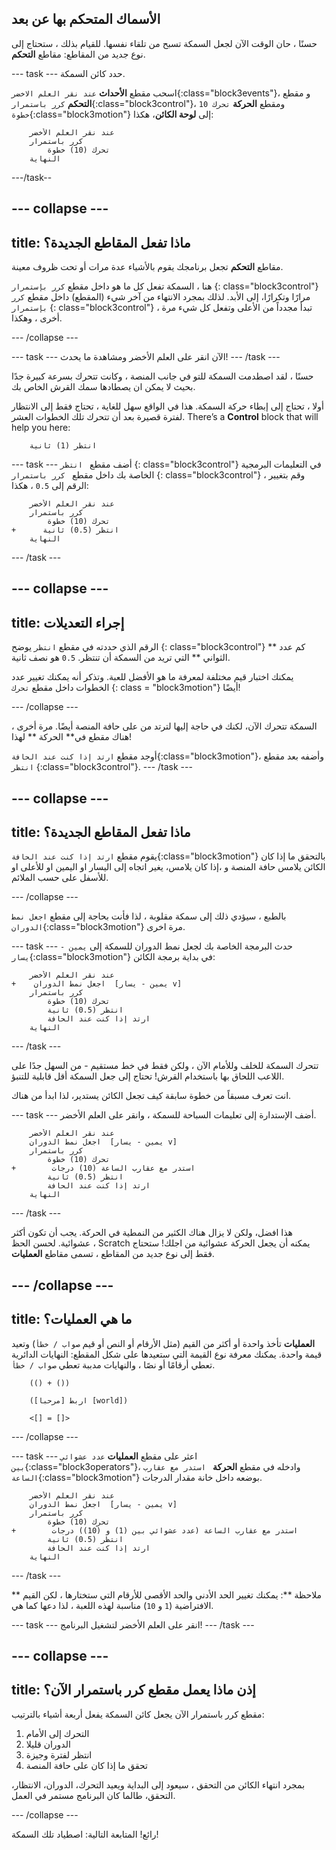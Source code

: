## الأسماك المتحكم بها عن بعد

حسنًا ، حان الوقت الآن لجعل السمكة تسبح من تلقاء نفسها. للقيام بذلك ، ستحتاج إلى نوع جديد من المقاطع: مقاطع **التحكم**.

\--- task \--- حدد كائن السمكة.

اسحب مقطع **الأحداث** `عند نقر العلم الاخضر`{:class="block3events"}، و مقطع **التحكم** `كرر باستمرار`{:class="block3control"}، ومقطع **الحركة** `تحرك 10 خطوة`{:class="block3motion"} إلى **لوحة الكائن**، هكذا:

```blocks3
    عند نقر العلم الأخضر
    كرر باستمرار
        تحرك (10) خطوة
    النهاية
```

\---/task--

## \--- collapse \---

## title: ماذا تفعل المقاطع الجديدة؟

مقاطع **التحكم** تجعل برنامجك يقوم بالأشياء عدة مرات أو تحت ظروف معينة.

هنا ، السمكة تفعل كل ما هو داخل مقطع ` كرر بإستمرار ` {: class="block3control"} مرارًا وتكرارًا، إلى الأبد. لذلك بمجرد الانتهاء من آخر شيء (المقطع) داخل مقطع ` كرر بإستمرار ` {: class="block3control"} ، تبدأ مجدداً من الأعلى وتفعل كل شيء مرة أخرى ، وهكذا.

\--- /collapse \---

\--- task \--- الآن انقر على العلم الأخضر ومشاهدة ما يحدث! \--- /task \---

حسنًا ، لقد اصطدمت السمكة للتو في جانب المنصة ، وكانت تتحرك بسرعة كبيرة جدًا بحيث لا يمكن ان يصطادها سمك القرش الخاص بك.

أولا ، تحتاج إلى إبطاء حركة السمكة. هذا في الواقع سهل للغاية ، تحتاج فقط إلى الانتظار لفترة قصيرة بعد أن تتحرك تلك الخطوات العشر. There’s a **Control** block that will help you here:

```blocks3
    انتظر (1) ثانية
```

\--- task \--- أضف مقطع ` انتظر` {: class="block3control"} في التعليمات البرمجية الخاصة بك داخل مقطع `
كرر باستمرار` {: class="block3control"} ، وقم بتغيير الرقم إلى ` 0.5 ` ، هكذا:

```blocks3
    عند نقر العلم الأخضر
    كرر باستمرار
        تحرك (10) خطوة
+      انتظر (0.5) ثانية
    النهاية
```

\--- /task \---

## \--- collapse \---

## title: إجراء التعديلات

الرقم الذي حددته في مقطع `انتظر` يوضح {: class="block3control"} كم عدد ** الثواني ** التي تريد من السمكة أن تنتظر. ` 0.5 ` هو نصف ثانية.

يمكنك اختبار قيم مختلفة لمعرفة ما هو الأفضل للعبة. وتذكر أنه يمكنك تغيير عدد الخطوات داخل مقطع `تحرك` {: class = "block3motion"} أيضًا!

\--- /collapse \---

السمكة تتحرك الآن، لكنك في حاجة إليها لترتد من على حافة المنصة أيضًا. مرة أخرى ، هناك مقطع في** الحركة ** لهذا!

أوجد مقطع `ارتد إذا كنت عند الحافة`{:class="block3motion"}، وأضفه بعد مقطع `انتظر` {:class="block3control"}. \--- /task \---

## \--- collapse \---

## title: ماذا تفعل المقاطع الجديدة؟

يقوم مقطع `ارتد إذا كنت عند الحافة`{:class="block3motion"} بالتحقق ما إذا كان الكائن يلامس حافة المنصة و ،إذا كان يلامس، يغير اتجاه إلى اليسار او اليمين او للأعلى او للأسفل على حسب الملائم.

\--- /collapse \---

بالطبع ، سيؤدي ذلك إلى سمكة مقلوبة ، لذا فأنت بحاجة إلى مقطع `اجعل نمط الدوران`{:class="block3motion"} مرة اخرى.

\--- task \--- حدث البرمجة الخاصة بك لجعل نمط الدوران للسمكة إلى `يمين - يسار`{:class="block3motion"} في بداية برمجة الكائن:

```blocks3
    عند نقر العلم الأخضر 
+    اجعل نمط الدوران  [يمين - يسار v]
    كرر باستمرار
        تحرك (10) خطوة
        انتظر (0.5) ثانية
        ارتد إذا كنت عند الحافة
    النهاية
```

\--- /task \---

تتحرك السمكة للخلف وللأمام الآن ، ولكن فقط في خط مستقيم - من السهل جدًا على اللاعب اللحاق بها باستخدام القرش! تحتاج إلى جعل السمكة أقل قابلية للتنبؤ.

انت تعرف مسبقاً من خطوة سابقة كيف تجعل الكائن يستدير، لذا ابدأ من هناك.

\--- task \--- أضف الإستدارة إلى تعليمات السباحة للسمكة ، وانقر على العلم الأخضر.

```blocks3
    عند نقر العلم الأخضر 
    اجعل نمط الدوران  [يمين - يسار v]
    كرر باستمرار
        تحرك (10) خطوة
+        استدر مع عقارب الساعة (10) درجات
        انتظر (0.5) ثانية
        ارتد إذا كنت عند الحافة
    النهاية
```

\--- /task \---

هذا افضل، ولكن لا يزال هناك الكثير من النمطية في الحركة. يجب أن تكون أكثر عشوائية. لحسن الحظ ، Scratch يمكنه أن يجعل الحركة عشوائية من اجلك! ستحتاج فقط إلى نوع جديد من المقاطع ، تسمى مقاطع **العمليات**.

## \--- /collapse \---

## title: ما هي العمليات؟

**العمليات** تأخذ واحدة أو أكثر من القيم (مثل الأرقام أو النص أو قيم ` صواب / خطأ `) وتعيد قيمة واحدة. يمكنك معرفة نوع القيمة التي ستعيدها على شكل المقطع: النهايات الدائرية تعطي أرقامًا أو نصًا ، والنهايات مدببة تعطي ` صواب / خطأ `.

```blocks3
    (() + ())

    (اربط [مرحبا] [world])

    <[] = []>
```

\--- /collapse \---

\--- task \--- اعثر على مقطع **العمليات** `عدد عشوائي بين`{:class="block3operators"}، وادخله في مقطع **الحركة** ` استدر مع عقارب الساعة`{:class="block3motion"} بوضعه داخل خانة مقدار الدرجات.

```blocks3
    عند نقر العلم الأخضر 
    اجعل نمط الدوران  [يمين - يسار v]
    كرر باستمرار
        تحرك (10) خطوة
+        استدر مع عقارب الساعة (عدد عشوائي بين (1) و (10)) درجات
        انتظر (0.5) ثانية
        ارتد إذا كنت عند الحافة
    النهاية
```

\--- /task \---

** ملاحظة **: يمكنك تغيير الحد الأدنى والحد الأقصى للأرقام التي ستختارها ، لكن القيم الافتراضية (` 1 ` و ` 10 `) مناسبة لهذه اللعبة ، لذا دعها كما هي.

\--- task \--- انقر على العلم الأخضر لتشغيل البرنامج! \--- /task \---

## \--- collapse \---

## title: إذن ماذا يعمل مقطع كرر باستمرار الآن؟

مقطع كرر باستمرار الآن يجعل كائن السمكة يفعل أربعة أشياء بالترتيب:

1. التحرك إلى الأمام
2. الدوران قليلا
3. انتظر لفترة وجيزة
4. تحقق ما إذا كان على حافة المنصة

بمجرد انتهاء الكائن من التحقق ، سيعود إلى البداية ويعيد التحرك، الدوران، الانتظار، التحقق، طالما كان البرنامج مستمر في العمل.

\--- /collapse \---

رائع! المتابعة التالية: اصطياد تلك السمكة!